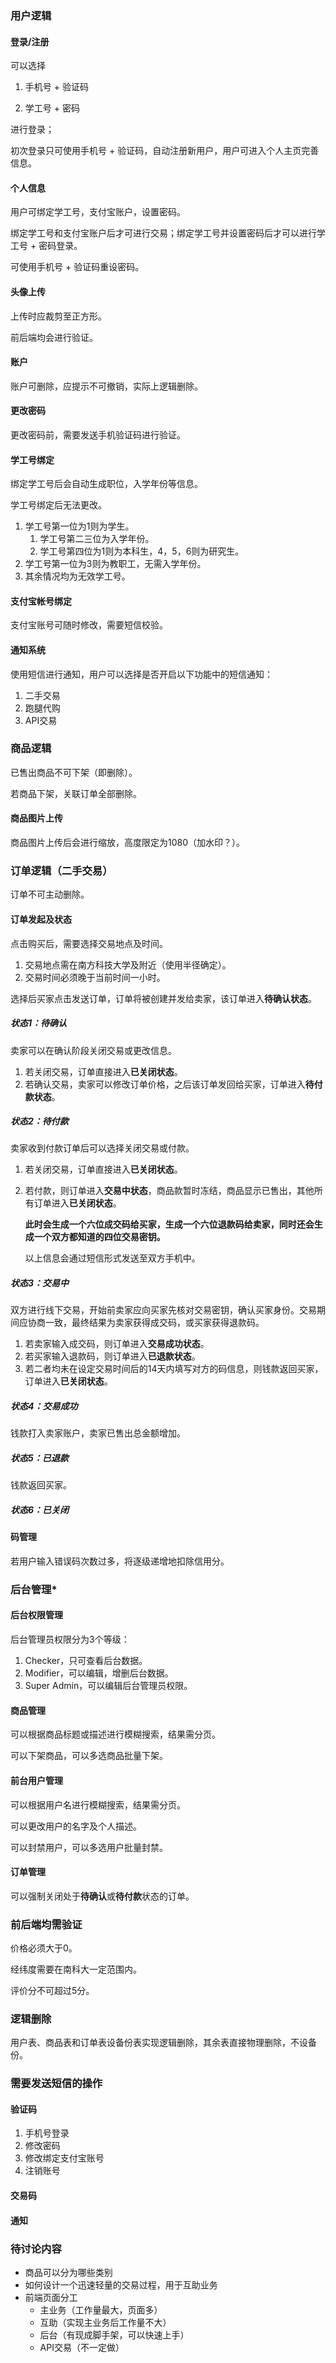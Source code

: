 ### 用户逻辑

#### 登录/注册

可以选择

1. 手机号 + 验证码

2. 学工号 + 密码

进行登录；

初次登录只可使用手机号 + 验证码，自动注册新用户，用户可进入个人主页完善信息。

#### 个人信息

用户可绑定学工号，支付宝账户，设置密码。

绑定学工号和支付宝账户后才可进行交易；绑定学工号并设置密码后才可以进行学工号 + 密码登录。

可使用手机号 + 验证码重设密码。

#### 头像上传

上传时应裁剪至正方形。

前后端均会进行验证。

#### 账户

账户可删除，应提示不可撤销，实际上逻辑删除。

#### 更改密码

更改密码前，需要发送手机验证码进行验证。

#### 学工号绑定

绑定学工号后会自动生成职位，入学年份等信息。

学工号绑定后无法更改。

1. 学工号第一位为1则为学生。
   1. 学工号第二三位为入学年份。
   2. 学工号第四位为1则为本科生，4，5，6则为研究生。
2. 学工号第一位为3则为教职工，无需入学年份。
3. 其余情况均为无效学工号。

#### 支付宝帐号绑定

支付宝账号可随时修改，需要短信校验。

#### 通知系统

使用短信进行通知，用户可以选择是否开启以下功能中的短信通知：

1. 二手交易
2. 跑腿代购
3. API交易



### 商品逻辑

已售出商品不可下架（即删除）。

若商品下架，关联订单全部删除。

#### 商品图片上传

商品图片上传后会进行缩放，高度限定为1080（加水印？）。



### 订单逻辑（二手交易）

订单不可主动删除。

#### 订单发起及状态

点击购买后，需要选择交易地点及时间。

1. 交易地点需在南方科技大学及附近（使用半径确定）。
2. 交易时间必须晚于当前时间一小时。

选择后买家点击发送订单，订单将被创建并发给卖家，该订单进入**待确认状态**。

##### 状态1：待确认

卖家可以在确认阶段关闭交易或更改信息。

1. 若关闭交易，订单直接进入**已关闭状态**。
2. 若确认交易，卖家可以修改订单价格，之后该订单发回给买家，订单进入**待付款状态**。

##### 状态2：待付款

卖家收到付款订单后可以选择关闭交易或付款。

1. 若关闭交易，订单直接进入**已关闭状态**。

2. 若付款，则订单进入**交易中状态**，商品款暂时冻结，商品显示已售出，其他所有订单进入**已关闭状态**。

   **此时会生成一个六位成交码给买家，生成一个六位退款码给卖家，同时还会生成一个双方都知道的四位交易密钥。**
   
   以上信息会通过短信形式发送至双方手机中。

##### 状态3：交易中

双方进行线下交易，开始前卖家应向买家先核对交易密钥，确认买家身份。交易期间应协商一致，最终结果为卖家获得成交码，或买家获得退款码。

1. 若卖家输入成交码，则订单进入**交易成功状态**。
2. 若买家输入退款码，则订单进入**已退款状态**。
3. 若二者均未在设定交易时间后的14天内填写对方的码信息，则钱款返回买家，订单进入**已关闭状态**。

##### 状态4：交易成功

钱款打入卖家账户，卖家已售出总金额增加。

##### 状态5：已退款

钱款返回买家。

##### 状态6：已关闭

#### 码管理

若用户输入错误码次数过多，将逐级递增地扣除信用分。



### 后台管理*

#### 后台权限管理

后台管理员权限分为3个等级：

1. Checker，只可查看后台数据。
2. Modifier，可以编辑，增删后台数据。
3. Super Admin，可以编辑后台管理员权限。

#### 商品管理

可以根据商品标题或描述进行模糊搜索，结果需分页。

可以下架商品，可以多选商品批量下架。

#### 前台用户管理

可以根据用户名进行模糊搜索，结果需分页。

可以更改用户的名字及个人描述。

可以封禁用户，可以多选用户批量封禁。

#### 订单管理

可以强制关闭处于**待确认**或**待付款**状态的订单。



### 前后端均需验证

价格必须大于0。

经纬度需要在南科大一定范围内。

评价分不可超过5分。



### 逻辑删除

用户表、商品表和订单表设备份表实现逻辑删除，其余表直接物理删除，不设备份。



### 需要发送短信的操作

#### 验证码

1. 手机号登录
2. 修改密码
3. 修改绑定支付宝账号
4. 注销账号

#### 交易码

#### 通知


### 待讨论内容
- 商品可以分为哪些类别
- 如何设计一个迅速轻量的交易过程，用于互助业务
- 前端页面分工
  - 主业务（工作量最大，页面多）
  - 互助（实现主业务后工作量不大）
  - 后台（有现成脚手架，可以快速上手）
  - API交易（不一定做）
